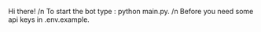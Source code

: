 Hi there! /n
To start the bot type : python main.py. /n
Before you need some api keys in .env.example.
